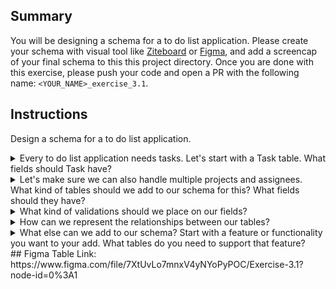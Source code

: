 ## Summary
You will be designing a schema for a to do list application. Please create your schema with visual tool like [Ziteboard](ziteboard.com) or [Figma](https://www.figma.com/login), and add a screencap of your final schema to this this project directory. Once you are done with this exercise, please push your code and open a PR with the following name: `<YOUR_NAME>_exercise_3.1`.

## Instructions
Design a schema for a to do list application.

<details>
<summary>Every to do list application needs tasks. Let's start with a Task table. What fields should Task have?</summary>

- Primary Key
- Name
- Description
- Priority
- Due Date
- Completed

</details>


<details>
<summary>Let's make sure we can also handle multiple projects and assignees. What kind of tables should we add to our schema for this? What fields should they have?</summary>

Project
- Primary Key
- Name
- Description

User
- Name
- Email

</details>

<details>
<summary>What kind of validations should we place on our fields?</summary>

- Task - Due Dates cannot be before today
- Task - Priority must be a number between 1 and 5
- Task - Completed should be a boolean.

</details>

<details>
<summary>How can we represent the relationships between our tables?</summary>

- Projects and Tasks may be one-to-many or many-to-many
- Users and Tasks can be one-to-many or many-to-many

</details>

<details>
<summary>What else can we add to our schema? Start with a feature or functionality you want to your add. What tables do you need to support that feature?</summary>

- How might we represent sub tasks?
- How might we represent teams?

</details>
## Figma Table
Link: https://www.figma.com/file/7XtUvLo7mnxV4yNYoPyPOC/Exercise-3.1?node-id=0%3A1
